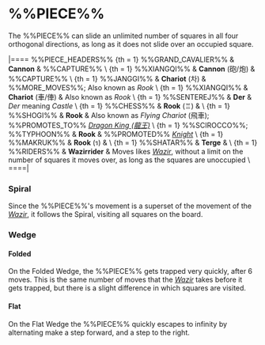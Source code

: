 # %%PIECE%%

The %%PIECE%% can slide an unlimited number of squares in all
four orthogonal directions, as long as it does not slide over an
occupied square.


|====
%%PIECE_HEADERS%%
{th = 1} %%GRAND_CAVALIER%%
       & **Cannon**
       & %%CAPTURE%% \\
{th = 1} %%XIANGQI%%
       & **Cannon** (&#x7832;/&#x70AE;)
       & %%CAPTURE%% \\
{th = 1} %%JANGGI%%
       & **Chariot** (&#xCC28;)
       & %%MORE_MOVES%%; Also known as *Rook* \\
{th = 1} %%XIANGQI%%
       & **Chariot** (&#x8ECA;/&#x4FE5;)
       & Also known as *Rook* \\
{th = 1} %%SENTEREJ%%
       & **Der**
       & *Der* meaning *Castle* \\
{th = 1} %%CHESS%%
       & **Rook** (&#x2656;)
       & \\
{th = 1} %%SHOGI%%
       & **Rook**
       & Also known as *Flying Chariot* (&#x98db;&#x8eca;);
         %%PROMOTES_TO%% [*Dragon King (&#x9f8d;&#x738b;)*](dragon_king.html) \\
{th = 1} %%SCIROCCO%%; %%TYPHOON%%
       & **Rook**
       & %%PROMOTED%% [*Knight*](knight.html) \\
{th = 1} %%MAKRUK%%
       & **Rook** (&#x0E23;)
       & \\
{th = 1} %%SHATAR%%
       & **Terge** 
       & \\
{th = 1} %%RIDERS%%
       & **Wazirrider**
       & Moves likes [*Wazir*](wazir.html), without a limit on the number
         of squares it moves over, as long as the squares are unoccupied \\
====|

### Spiral

Since the %%PIECE%%'s movement is a superset of the movement of the
[*Wazir*](wazir.html), it follows the Spiral, visiting all squares
on the board.

### Wedge

#### Folded

On the Folded Wedge, the %%PIECE%% gets trapped very quickly, after 6 moves.
This is the same number of moves that the [*Wazir*](wazir.html) takes before
it gets trapped, but there is a slight difference in which squares
are visited.

#### Flat

On the Flat Wedge the %%PIECE%% quickly escapes to infinity by alternating make 
a step forward, and a step to the right.
